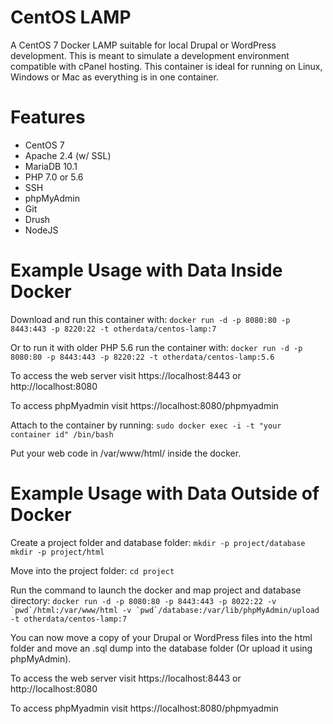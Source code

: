 # CentOS LAMP
A CentOS 7 Docker LAMP suitable for local Drupal or WordPress development. This is meant to simulate a development environment compatible with cPanel hosting. This container is ideal for running on Linux, Windows or Mac as everything is in one container.

# Features
- CentOS 7
- Apache 2.4 (w/ SSL)
- MariaDB 10.1
- PHP 7.0 or 5.6
- SSH
- phpMyAdmin
- Git
- Drush
- NodeJS

# Example Usage with Data Inside Docker

 Download and run this container with: 
``docker run -d -p 8080:80 -p 8443:443 -p 8220:22 -t otherdata/centos-lamp:7``

Or to run it with older PHP 5.6 run the container with:
``docker run -d -p 8080:80 -p 8443:443 -p 8220:22 -t otherdata/centos-lamp:5.6``

To access the web server visit https://localhost:8443 or http://localhost:8080

To access phpMyadmin visit https://localhost:8080/phpmyadmin

Attach to the container by running:
`sudo docker exec -i -t "your container id" /bin/bash`

Put your web code in /var/www/html/ inside the docker.

# Example Usage with Data Outside of Docker

Create a project folder and database folder:
`mkdir -p project/database`
`mkdir -p project/html`

Move into the project folder:
`cd project`

Run the command to launch the docker and map project and database directory:
``docker run -d -p 8080:80 -p 8443:443 -p 8022:22 -v `pwd`/html:/var/www/html -v `pwd`/database:/var/lib/phpMyAdmin/upload -t otherdata/centos-lamp:7``

You can now move a copy of your Drupal or WordPress files into the html folder and move an .sql dump into the database folder (Or upload it using phpMyAdmin). 

To access the web server visit https://localhost:8443 or http://localhost:8080

To access phpMyadmin visit https://localhost:8080/phpmyadmin